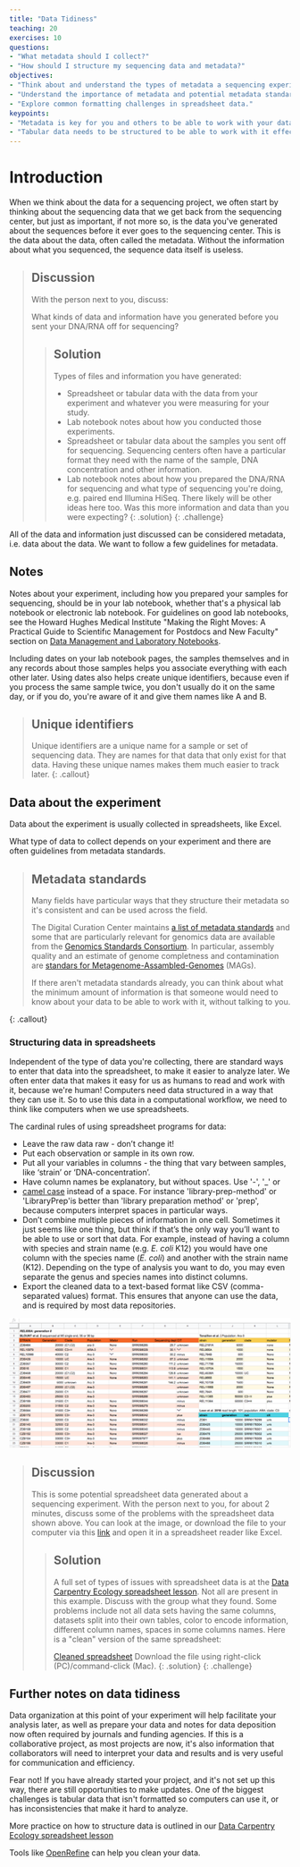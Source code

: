 ```yaml
---
title: "Data Tidiness"
teaching: 20
exercises: 10
questions:
- "What metadata should I collect?"
- "How should I structure my sequencing data and metadata?"
objectives:
- "Think about and understand the types of metadata a sequencing experiment will generate."
- "Understand the importance of metadata and potential metadata standards."
- "Explore common formatting challenges in spreadsheet data."
keypoints:
- "Metadata is key for you and others to be able to work with your data."
- "Tabular data needs to be structured to be able to work with it effectively."
---
```


# Introduction

When we think about the data for a sequencing project, we often start by thinking about 
the sequencing data that we get back from the sequencing center, but just as important, 
if not more so, is the data you've generated about the sequences before it ever goes to 
the sequencing center. This is the data about the data, often called the metadata. 
Without the information about what you sequenced, the sequence data itself is useless.  

> ## Discussion
> With the person next to you, discuss:
>
> What kinds of data and information have you generated before you sent your DNA/RNA off for sequencing?
>
> > ## Solution
> > Types of files and information you have generated:  
> > - Spreadsheet or tabular data with the data from your experiment and 
> >   whatever you were measuring for your study.
> > - Lab notebook notes about how you conducted those experiments.
> > - Spreadsheet or tabular data about the samples you sent off for sequencing. 
> > Sequencing centers often have a particular format they need 
> > with the name of the sample, DNA concentration and other information.
> > - Lab notebook notes about how you prepared the DNA/RNA for sequencing and what 
> > type of sequencing you're doing, e.g. paired end Illumina HiSeq.
> > There likely will be other ideas here too.
> > Was this more information and data than you were expecting?
> {: .solution}
{: .challenge}

All of the data and information just discussed can be considered metadata, 
i.e. data about the data. We want to follow a few guidelines for metadata.

## Notes

Notes about your experiment, including how you prepared your samples for sequencing, 
should be in your lab notebook, whether that's a physical lab notebook or electronic lab notebook. 
For guidelines on good lab notebooks, see the Howard Hughes Medical Institute 
"Making the Right Moves: A Practical Guide to Scientifıc Management for Postdocs and New Faculty" 
section on [Data Management and Laboratory Notebooks](http://www.hhmi.org/sites/default/files/Educational%20Materials/Lab%20Management/Making%20the%20Right%20Moves/moves2_ch8.pdf).


Including dates on your lab notebook pages, the samples themselves and in
any records about those samples helps you associate everything with each
other later. Using dates also helps create unique identifiers, because even
if you process the same sample twice, you don't usually do it on the same
day, or if you do, you're aware of it and give them names like A and B.

> ## Unique identifiers
> Unique identifiers are a unique name for a sample or set of sequencing data.
> They are names for that data that only exist for that data. Having these
> unique names makes them much easier to track later.
{: .callout}

## Data about the experiment

Data about the experiment is usually collected in spreadsheets, like Excel.

What type of data to collect depends on your experiment and there are often guidelines from metadata standards.

> ## Metadata standards
> Many fields have particular ways that they structure their metadata so it's
consistent and can be used across the field.
>
> The Digital Curation Center maintains [a list of metadata  standards](http://www.dcc.ac.uk/resources/metadata-standards/list) 
> and some that are particularly relevant for genomics data are available from the [Genomics Standards Consortium](http://gensc.org/projects/).
> In particular, assembly quality and an estimate of genome completness and contamination are [standars for Metagenome-Assambled-Genomes](https://www.nature.com/articles/nbt.3893) (MAGs).  
>
> If there aren't metadata standards already, you can think about what the 
> minimum amount of information is that someone would need to know about your data 
> to be able to work with it, without talking to you.
>
{: .callout}

### Structuring data in spreadsheets

Independent of the type of data you're collecting, there are standard ways to enter that data 
into the spreadsheet, to make it easier to analyze later. We often enter data that makes it easy 
for us as humans to read and work with it, because we're human! Computers need data structured in 
a way that they can use it. So to use this data in a computational workflow, we need to think 
like computers when we use spreadsheets.

The cardinal rules of using spreadsheet programs for data:

- Leave the raw data raw - don’t change it!
- Put each observation or sample in its own row.
- Put all your variables in columns - the thing that vary between samples, like ‘strain’ or ‘DNA-concentration’.
- Have column names be explanatory, but without spaces. Use '-', '_' or 
- [camel case](https://en.wikipedia.org/wiki/Camel_case) instead of a space. For instance 'library-prep-method' or 'LibraryPrep'is better than 'library preparation method' or 'prep', because computers interpret spaces in particular ways.
- Don’t combine multiple pieces of information in one cell. Sometimes it just seems like one thing, but think if that’s the only way
you’ll want to be able to use or sort that data. For example, instead of having a column with species and strain name (e.g. *E. coli* 
K12) you would have one column with the species name (*E. coli*) and another with the strain name (K12). Depending on the type of 
analysis you want to do, you may even separate the genus and species names into distinct columns.
- Export the cleaned data to a text-based format like CSV (comma-separated values) format. This ensures that anyone can use the data, and is required by most data repositories.

[![Messy spreadsheet](../fig/01_tidiness_datasheet_example_messy.png)](https://github.com/datacarpentry/organization-genomics/raw/gh-pages/files/Ecoli_metadata_composite_messy.xlsx)

> ## Discussion
> This is some potential spreadsheet data generated about a sequencing experiment. With the person next to you, for about 2 minutes, discuss some of the problems with the spreadsheet data shown above. You can look at the image, or download the file to your computer via this [link](https://github.com/datacarpentry/organization-genomics/raw/gh-pages/files/Ecoli_metadata_composite_messy.xlsx) and open it in a spreadsheet reader like Excel. 
>
>
> > ## Solution
> > A full set of types of issues with spreadsheet data is at the [Data Carpentry Ecology spreadsheet lesson](http://www.datacarpentry.org/spreadsheet-ecology-lesson/02-common-mistakes/). Not all are present in this example. Discuss with the group what they found. Some problems include not all data sets having the same columns, datasets split into their own tables, color to encode information, different column names, spaces in some columns names. Here is a "clean" version of the same spreadsheet:
> >
> >[Cleaned spreadsheet](https://raw.githubusercontent.com/datacarpentry/wrangling-genomics/gh-pages/files/Ecoli_metadata_composite.tsv)
> >Download the file using right-click (PC)/command-click (Mac). 
> {: .solution}
{: .challenge}

## Further notes on data tidiness

Data organization at this point of your experiment will help facilitate your analysis later, as well as prepare your data and notes for data deposition now often required by journals and funding agencies. If this is a collaborative project, as most projects are now, it's also information that collaborators will need to interpret your data and results and is very useful for communication and efficiency.

Fear not! If you have already started your project, and it's not set up this way, there are still opportunities to make updates. One of the biggest challenges is tabular data that isn't formatted so computers can use it, or has inconsistencies that make it hard to analyze.

More practice on how to structure data is outlined in our [Data Carpentry Ecology spreadsheet lesson](http://www.datacarpentry.org/spreadsheet-ecology-lesson/02-common-mistakes/)

Tools like [OpenRefine](http://www.datacarpentry.org/OpenRefine-ecology-lesson/) can help you clean your data.
